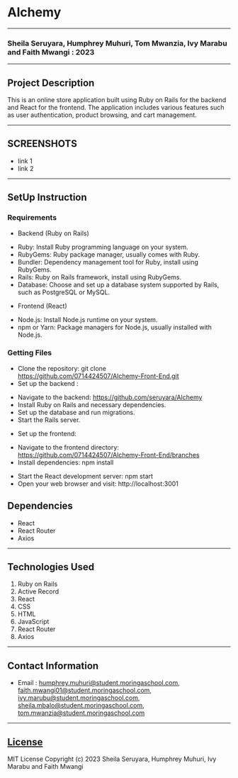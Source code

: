 # Alchemy
*****
### Sheila Seruyara, Humphrey Muhuri, Tom Mwanzia, Ivy Marabu and Faith Mwangi : 2023
****
## Project Description
This is an online store application built using Ruby on Rails for the backend and React for the frontend. The application includes various features such as user authentication, product browsing, and cart management.
******
## SCREENSHOTS
- link 1
- link 2
********
## SetUp Instruction
### Requirements
* Backend (Ruby on Rails)
- Ruby: Install Ruby programming language on your system.
- RubyGems: Ruby package manager, usually comes with Ruby.
- Bundler: Dependency management tool for Ruby, install using RubyGems.
- Rails: Ruby on Rails framework, install using RubyGems.
- Database: Choose and set up a database system supported by Rails, such as PostgreSQL or MySQL.
* Frontend (React)
- Node.js: Install Node.js runtime on your system.
- npm or Yarn: Package managers for Node.js, usually installed with Node.js.
### Getting Files
* Clone the repository:  git clone https://github.com/0714424507/Alchemy-Front-End.git
* Set up the backend :
- Navigate to the backend: https://github.com/seruyara/Alchemy
- Install Ruby on Rails and necessary dependencies.
- Set up the database and run migrations.
- Start the Rails server.
* Set up the frontend:
- Navigate to the frontend directory: https://github.com/0714424507/Alchemy-Front-End/branches
- Install dependencies: npm install
* Start the React development server: npm start
* Open your web browser and visit: http://localhost:3001
## Dependencies
- React
- React Router
- Axios
*****
## Technologies Used
1. Ruby on Rails
2. Active Record
3. React
4. CSS
5. HTML
6. JavaScript
7. React Router
8. Axios
*****
## Contact Information
* Email : humphrey.muhuri@student.moringaschool.com, faith.mwangi01@student.moringaschool.com, ivy.marubu@student.moringaschool.com, sheila.mbalo@student.moringaschool.com, tom.mwanzia@student.moringaschool.com
*****
## [License](LICENSE)
MIT License
Copyright (c) 2023 Sheila Seruyara, Humphrey Muhuri, Ivy Marabu and Faith Mwangi









